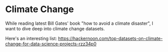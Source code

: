 # Climate Change

While reading latest Bill Gates' book "how to avoid a climate disaster", I want to dive deep into climate change datasets.

Here's an interesting list:
https://hackernoon.com/top-datasets-on-climate-change-for-data-science-projects-rzz34p0

